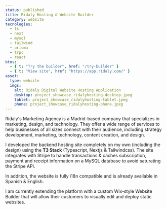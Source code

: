 ```yaml
---
status: published
title: Ridaly Hosting & Website Builder
category: website
tecnologies:
  - ts
  - next
  - mysql
  - tailwind
  - prisma
  - trpc
  - react
btns:
  - { t: "Try the builder", href: "/try-builder" }
  - { t: "View site", href: "https://app.ridaly.com/" }
asset:
  type: website
  imgs:
    alt: Ridaly Digital Website Hosting Application
    desktop: project_showcase_ridalyhosting-desktop.jpeg
    tablet: project_showcase_ridalyhosting-tablet.jpeg
    phone: project_showcase_ridalyhosting-phone.jpeg
---
```

Ridaly's Marketing Agency is a Madrid-based company that specializes in marketing, design, and technology. They offer a wide range of services to help businesses of all sizes connect with their audience, including strategy development, marketing, technology, content creation, and design.

I developed the backend hosting site completely on my own (including the design) using the **T3 Stack** (Typescript, Nextjs & Tailwindcss). The site integrates with Stripe to handle transactions & caches subscription, payment and receipt information on a MySQL database to avoid saturating the Stripe API.

In addition, the website is fully i18n compatible and is already available in Spanish & English.

I am currently extending the platform with a custom Wix-style Website Builder that will allow their customers to visually edit and deploy static websites.
